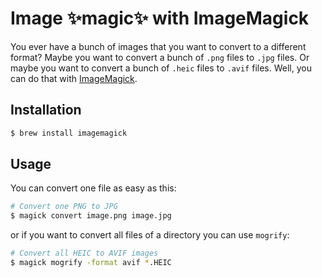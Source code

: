 # Image ✨magic✨ with ImageMagick

You ever have a bunch of images that you want to convert to a different format?
Maybe you want to convert a bunch of `.png` files to `.jpg` files. Or maybe you
want to convert a bunch of `.heic` files to `.avif` files. Well, you can do that
with [ImageMagick](https://imagemagick.org/).

## Installation

```bash
$ brew install imagemagick
```

## Usage

You can convert one file as easy as this:

```bash
# Convert one PNG to JPG
$ magick convert image.png image.jpg
```

or if you want to convert all files of a directory you can use `mogrify`:

```bash
# Convert all HEIC to AVIF images
$ magick mogrify -format avif *.HEIC
```
